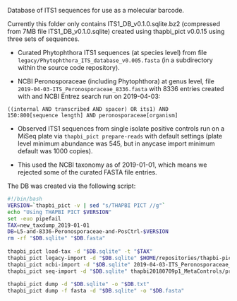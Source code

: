 Database of ITS1 sequences for use as a molecular barcode.

Currently this folder only contains ITS1_DB_v0.1.0.sqlite.bz2
(compressed from 7MB file ITS1_DB_v0.1.0.sqlite) created using
thapbi_pict v0.0.15 using three sets of sequences.
    
 - Curated Phytophthora ITS1 sequences (at species level) from
   file ``legacy/Phytophthora_ITS_database_v0.005.fasta`` (in
   a subdirectory within the source code repository).
    
 - NCBI Peronosporaceae (including Phytophthora) at genus level,
   file ``2019-04-03-ITS_Peronosporaceae_8336.fasta`` with 8336
   entries created with and NCBI Entrez search run on 2019-04-03:

```
((internal AND transcribed AND spacer) OR its1) AND
150:800[sequence length] AND peronosporaceae[organism]
```
    
 - Observed ITS1 sequences from single isolate positive controls
   run on a MiSeq plate via ``thapbi_pict prepare-reads`` with
   default settings (plate level minimum abundance was 545,
   but in anycase import minimum default was 1000 copies).

 - This used the NCBI taxonomy as of 2019-01-01, which means
   we rejected some of the curated FASTA file entries.

The DB was created via the following script:
    

```bash
#!/bin/bash
VERSION=`thapbi_pict -v | sed "s/THAPBI PICT //g"`
echo "Using THAPBI PICT $VERSION"
set -euo pipefail
TAX=new_taxdump_2019-01-01
DB=L5-and-8336-Peronosporaceae-and-PosCtrl-$VERSION
rm -rf "$DB.sqlite" "$DB.fasta"
    
thapbi_pict load-tax -d "$DB.sqlite" -t "$TAX"
thapbi_pict legacy-import -d "$DB.sqlite" $HOME/repositories/thapbi-pict/database/legacy/Phytophthora_ITS_database_v0.005.fasta
thapbi_pict ncbi-import -d "$DB.sqlite" 2019-04-03-ITS_Peronosporaceae_8336.fasta -g
thapbi_pict seq-import -d "$DB.sqlite" thapbi20180709p1_MetaControls/prepared_reads_${VERSION}/*.fasta thapbi20180709p1_MetaControls/positive_controls/*.known.tsv
    
thapbi_pict dump -d "$DB.sqlite" -o "$DB.txt"
thapbi_pict dump -f fasta -d "$DB.sqlite" -o "$DB.fasta"
```
